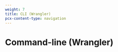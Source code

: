 ```yaml
---
weight: 7
title: CLI (Wrangler)
pcx-content-type: navigation
---
```


# Command-line (Wrangler)

<DirectoryListing path="/cli-wrangler" />
